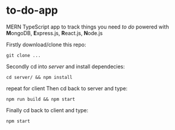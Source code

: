 # to-do-app
MERN TypeScript app to track things you need *to do*
powered with **M**ongoDB, **E**xpress.js, **R**eact.js, **N**ode.js 

Firstly download/clone this repo:
```
git clone ...
```
Secondly cd into *server* and install dependecies:
```
cd server/ && npm install
```
repeat for client
Then cd back to server and type:
```
npm run build && npm start
```
Finally cd back to client and type:
```
npm start
```
